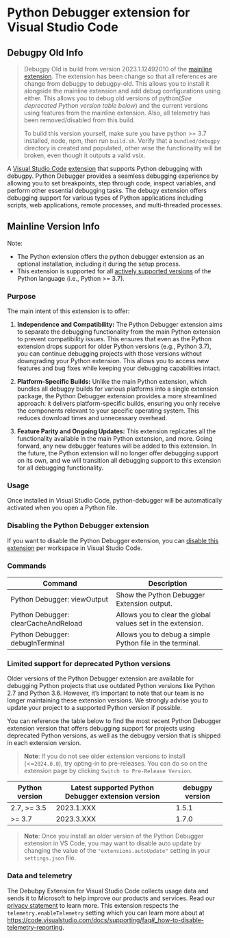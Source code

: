 # Python Debugger extension for Visual Studio Code

## Debugpy Old Info
> Debugpy Old is build from version 2023.1.12492010 of the [mainline extension](https://github.com/Microsoft/vscode-python-debugger). The extension has been change so that all references are change from debugpy to debugpy-old. This allows you to install it alongside the mainline extension and add debug configurations using either. This allows you to debug old versions of python(*See deprecated Python version table below*) and the current versions using features from the mainline extension. Also, all telemetry has been removed/disabled from this build.  
> 
> To build this version yourself, make sure you have python >= 3.7 installed, node, npm, then run `build.sh`. Verify that a `bundled/debugpy` directory is created and populated, other wise the functionality will be broken, even though it outputs a valid vsix.

A [Visual Studio Code](https://code.visualstudio.com/) [extension](https://marketplace.visualstudio.com/VSCode) that supports Python debugging with debugpy. Python Debugger provides a seamless debugging experience by allowing you to set breakpoints, step through code, inspect variables, and perform other essential debugging tasks. The debugy extension offers debugging support for various types of Python applications including scripts, web applications, remote processes, and multi-threaded processes. 


## Mainline Version Info

Note: 
- The Python extension offers the python debugger extension as an optional installation, including it during the setup process.
- This extension is supported for all [actively supported versions](https://devguide.python.org/#status-of-python-branches) of the Python language (i.e., Python >= 3.7).


### Purpose

The main intent of this extension is to offer:

1. **Independence and Compatibility:** The Python Debugger extension aims to separate the debugging functionality from the main Python extension to prevent compatibility issues. This ensures that even as the Python extension drops support for older Python versions (e.g., Python 3.7), you can continue debugging projects with those versions without downgrading your Python extension. This allows you to access new features and bug fixes while keeping your debugging capabilities intact.

2. **Platform-Specific Builds:** Unlike the main Python extension, which bundles all debugpy builds for various platforms into a single extension package, the Python Debugger extension provides a more streamlined approach: it delivers platform-specific builds, ensuring you only receive the components relevant to your specific operating system. This reduces download times and unnecessary overhead.

3. **Feature Parity and Ongoing Updates:** This extension replicates all the functionality available in the main Python extension, and more. Going forward, any new debugger features will be added to this extension. In the future, the Python extension will no longer offer debugging support on its own, and we will transition all debugging support to this extension for all debugging functionality.


### Usage

Once installed in Visual Studio Code, python-debugger will be automatically activated when you open a Python file.

### Disabling the Python Debugger extension
If you want to disable the Python Debugger extension, you can [disable this extension](https://code.visualstudio.com/docs/editor/extension-marketplace#_disable-an-extension) per workspace in Visual Studio Code.

### Commands

| Command                | Description                       |
| ---------------------- | --------------------------------- |
| Python Debugger: viewOutput | Show the Python Debugger Extension output. |
| Python Debugger: clearCacheAndReload | Allows you to clear the global values set in the extension. |
| Python Debugger: debugInTerminal | Allows you to debug a simple Python file in the terminal. |

### Limited support for deprecated Python versions

Older versions of the Python Debugger extension are available for debugging Python projects that use outdated Python versions like Python 2.7 and Python 3.6. However, it’s important to note that our team is no longer maintaining these extension versions. We strongly advise you to update your project to a supported Python version if possible.

You can reference the table below to find the most recent Python Debugger extension version that offers debugging support for projects using deprecated Python versions, as well as the debugpy version that is shipped in each extension version. 

> **Note**: If you do not see older extension versions to install (<=`2024.0.0`), try opting-in to pre-releases. You can do so on the extension page by clicking `Switch to Pre-Release Version`. 

| Python version | Latest supported Python Debugger extension version |  debugpy version |
| -------------- | -------------------------------------------------- | ---------------- |
| 2.7, >= 3.5    | 2023.1.XXX                                         |  1.5.1           |
| >= 3.7         | 2023.3.XXX                                         | 1.7.0            |


> **Note**: Once you install an older version of the Python Debugger extension in VS Code, you may want to disable auto update by changing the value of the `"extensions.autoUpdate"` setting in your `settings.json` file.


### Data and telemetry
The Debubpy Extension for Visual Studio Code collects usage data and sends it to Microsoft to help improve our products and services. Read our [privacy statement](https://privacy.microsoft.com/privacystatement) to learn more. This extension respects the `telemetry.enableTelemetry` setting which you can learn more about at https://code.visualstudio.com/docs/supporting/faq#_how-to-disable-telemetry-reporting.

